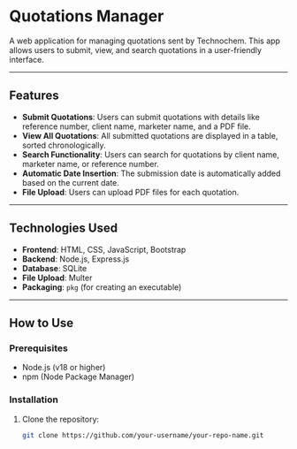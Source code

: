 # Quotations Manager

A web application for managing quotations sent by Technochem. This app allows users to submit, view, and search quotations in a user-friendly interface.

---

## Features

- **Submit Quotations**: Users can submit quotations with details like reference number, client name, marketer name, and a PDF file.
- **View All Quotations**: All submitted quotations are displayed in a table, sorted chronologically.
- **Search Functionality**: Users can search for quotations by client name, marketer name, or reference number.
- **Automatic Date Insertion**: The submission date is automatically added based on the current date.
- **File Upload**: Users can upload PDF files for each quotation.

---

## Technologies Used

- **Frontend**: HTML, CSS, JavaScript, Bootstrap
- **Backend**: Node.js, Express.js
- **Database**: SQLite
- **File Upload**: Multer
- **Packaging**: `pkg` (for creating an executable)

---

## How to Use

### Prerequisites

- Node.js (v18 or higher)
- npm (Node Package Manager)

### Installation

1. Clone the repository:
   ```bash
   git clone https://github.com/your-username/your-repo-name.git
